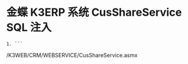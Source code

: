 # 金蝶 K3ERP 系统 CusShareService SQL 注入

    1. ```
   /K3WEB/CRM/WEBSERVICE/CusShareService.asmx
   ```
